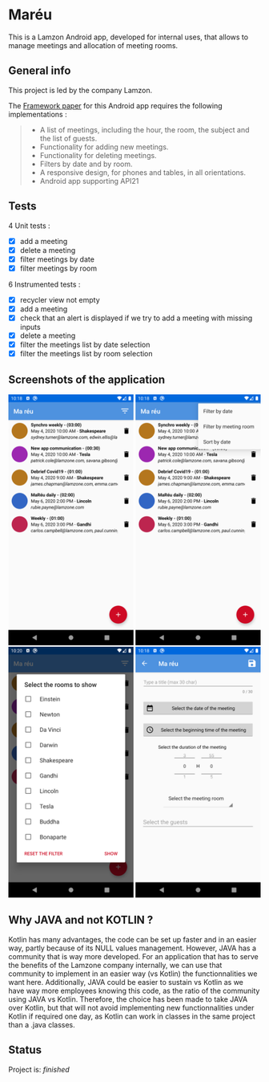 # Maréu
This is a Lamzon Android app, developed for internal uses, that allows to manage meetings and allocation of meeting rooms.

## General info
This project is led by the company Lamzon.

The [Framework paper](https://s3-eu-west-1.amazonaws.com/course.oc-static.com/projects/GEN+android+P4/Note+de+cadrage+-+Mare%CC%81u.pdf "Framework paper") for this Android app requires the following implementations :

>* A list of meetings, including the hour, the room, the subject and the list of guests.
>* Functionality for adding new meetings.
>* Functionality for deleting meetings.
>* Filters by date and by room.
>* A responsive design, for phones and tables, in all orientations.
>* Android app supporting API21

## Tests
4 Unit tests :
- [x] add a meeting
- [x] delete a meeting
- [x] filter meetings by date
- [x] filter meetings by room

6 Instrumented tests :
- [x] recycler view not empty
- [x] add a meeting
- [x] check that an alert is displayed if we try to add a meeting with missing inputs
- [x] delete a meeting
- [x] filter the meetings list by date selection
- [x] filter the meetings list by room selection

## Screenshots of the application
<img src="/images_readme/main.png " width="250"> <img src="/images_readme/filters_menu.png " width="250"> <img src="/images_readme/rooms.png " width="250">
<img src="/images_readme/add.png " width="250">

## Why JAVA and not KOTLIN ?
Kotlin has many advantages, the code can be set up faster and in an easier way, partly because of its NULL values management.
However, JAVA has a community that is way more developed. For an application that has to serve the benefits of the Lamzone company internally, we can use that community to implement in an easier way (vs Kotlin) the functionnalities we want here. 
Additionally, JAVA could be easier to sustain vs Kotlin as we have way more employees knowing this code, as the ratio of the community using JAVA vs Kotlin.
Therefore, the choice has been made to take JAVA over Kotlin, but that will not avoid implementing new functionnalities under Kotlin if required one day, as Kotlin can work in classes in the same project than a .java classes.

## Status
Project is:  _finished_




